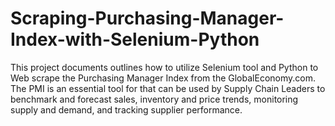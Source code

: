 # Scraping-Purchasing-Manager-Index-with-Selenium-Python
This project documents outlines how to utilize Selenium tool  and Python to Web scrape the Purchasing Manager Index from the GlobalEconomy.com. The PMI is an essential tool for that can be used by Supply Chain Leaders to benchmark and forecast sales, inventory and price trends, monitoring supply and demand, and tracking supplier performance.
